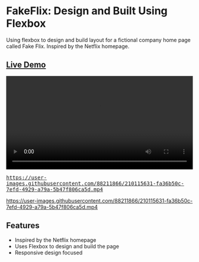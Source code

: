 # FakeFlix: Design and Built Using Flexbox
Using flexbox to design and build layout for a fictional company home page called Fake Flix. Inspired by the Netflix homepage.

## <a href="https://daryldelrosario.github.io/company-home-page/">Live Demo</a>   

<kbd><video src="./mp4/live-demo.mp4" controls width="100%"></kbd> 

<kbd>https://user-images.githubusercontent.com/88211866/210115631-fa36b50c-7efd-4929-a79a-5b47f806ca5d.mp4</kbd>


https://user-images.githubusercontent.com/88211866/210115631-fa36b50c-7efd-4929-a79a-5b47f806ca5d.mp4


## Features
* Inspired by the Netflix homepage
* Uses Flexbox to design and build the page
* Responsive design focused
